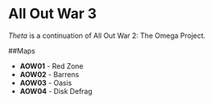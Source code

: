 All Out War 3
=============
*Theta* is a continuation of All Out War 2: The Omega Project.

##Maps
 * __AOW01__ - Red Zone
 * __AOW02__ - Barrens
 * __AOW03__ - Oasis
 * __AOW04__ - Disk Defrag

